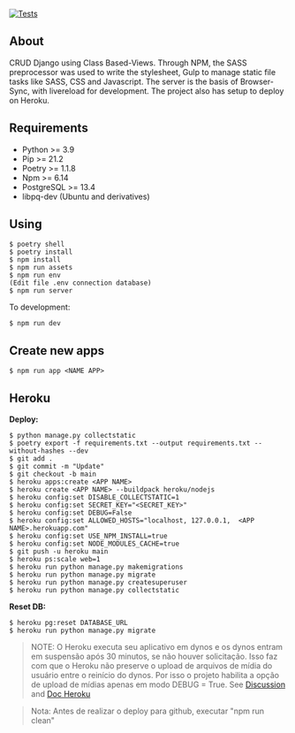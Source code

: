 [![Tests](https://github.com/williamcanin/crud-django-cbv/actions/workflows/tests.yml/badge.svg)](https://github.com/williamcanin/crud-django-cbv/actions/workflows/tests.yml)

## About

CRUD Django using Class Based-Views. Through NPM, the SASS preprocessor was used to write the stylesheet, Gulp to manage static file tasks like SASS, CSS and Javascript. The server is the basis of Browser-Sync, with livereload for development. The project also has setup to deploy on Heroku.

## Requirements

* Python >= 3.9
* Pip >= 21.2
* Poetry >= 1.1.8
* Npm >= 6.14
* PostgreSQL >= 13.4
* libpq-dev (Ubuntu and derivatives)

## Using

```shell
$ poetry shell
$ poetry install
$ npm install
$ npm run assets
$ npm run env
(Edit file .env connection database)
$ npm run server
```

To development:

```shell
$ npm run dev
```

## Create new apps

```shell
$ npm run app <NAME APP>
```


## Heroku

**Deploy:**

```
$ python manage.py collectstatic
$ poetry export -f requirements.txt --output requirements.txt --without-hashes --dev
$ git add .
$ git commit -m "Update"
$ git checkout -b main
$ heroku apps:create <APP NAME>
$ heroku create <APP NAME> --buildpack heroku/nodejs
$ heroku config:set DISABLE_COLLECTSTATIC=1
$ heroku config:set SECRET_KEY="<SECRET_KEY>"
$ heroku config:set DEBUG=False
$ heroku config:set ALLOWED_HOSTS="localhost, 127.0.0.1,  <APP NAME>.herokuapp.com"
$ heroku config:set USE_NPM_INSTALL=true
$ heroku config:set NODE_MODULES_CACHE=true
$ git push -u heroku main
$ heroku ps:scale web=1
$ heroku run python manage.py makemigrations
$ heroku run python manage.py migrate
$ heroku run python manage.py createsuperuser
$ heroku run python manage.py collectstatic
```

**Reset DB:**
```
$ heroku pg:reset DATABASE_URL
$ heroku run python manage.py migrate
```

> NOTE: O Heroku executa seu aplicativo em dynos e os dynos entram em suspensão após 30 minutos, se não houver solicitação. Isso faz com que o Heroku não preserve o upload de arquivos de mídia do usuário entre o reinício do dynos. Por isso o projeto habilita a opção de upload de mídias apenas em modo DEBUG = True. See [Discussion](https://stackoverflow.com/questions/41474150/using-heroku-for-django-media-files) and [Doc Heroku](https://devcenter.heroku.com/articles/s3)

> Nota: Antes de realizar o deploy para github, executar "npm run clean"
